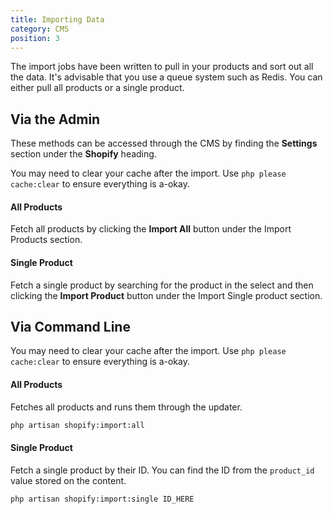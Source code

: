 ```yaml
---
title: Importing Data
category: CMS
position: 3
---
```


The import jobs have been written to pull in your products and sort out all the data. It's advisable that you use a queue system such as Redis. You can either pull all products or a single product.

## Via the Admin

These methods can be accessed through the CMS by finding the **Settings** section under the **Shopify** heading.

<alert type="info">

  You may need to clear your cache after the import. Use `php please cache:clear` to ensure everything is a-okay.
  
</alert>

#### All Products

Fetch all products by clicking the **Import All** button under the Import Products section.

#### Single Product

Fetch a single product by searching for the product in the select and then clicking the **Import Product** button under the Import Single product section. 

## Via Command Line

<alert type="info">

  You may need to clear your cache after the import. Use `php please cache:clear` to ensure everything is a-okay.

</alert>

#### All Products

Fetches all products and runs them through the updater.

```bash
php artisan shopify:import:all
```

#### Single Product

Fetch a single product by their ID. You can find the ID from the `product_id` value stored on the content.

```bash
php artisan shopify:import:single ID_HERE
```


